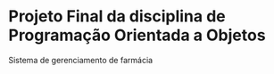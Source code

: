 # Projeto Final da disciplina de Programação Orientada a Objetos
Sistema de gerenciamento de farmácia
